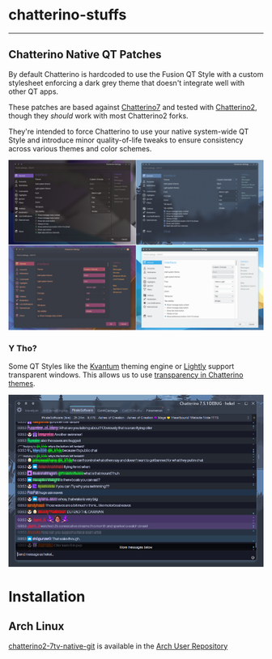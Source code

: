 # chatterino-stuffs
-------------------
## Chatterino Native QT Patches
By default Chatterino is hardcoded to use the Fusion QT Style with a custom stylesheet enforcing a dark grey theme that doesn't integrate well with other QT apps.

These patches are based against [Chatterino7](https://github.com/SevenTV/chatterino7) and tested with [Chatterino2](https://github.com/Chatterino/chatterino2), though they *should* work with most Chatterino2 forks.

They're intended to force Chatterino to use your native system-wide QT Style and introduce minor quality-of-life tweaks to ensure consistency across various themes and color schemes.

![settings](native-qt/previews/settings-4.webp)

### Y Tho?
Some QT Styles like the [Kvantum](https://github.com/tsujan/Kvantum) theming engine or [Lightly](https://github.com/Luwx/Lightly) support transparent windows. This allows us to use [transparency in Chatterino themes](/Themes).

![settings](Themes/previews/nord-dark.webp)

# Installation
## Arch Linux
[chatterino2-7tv-native-git](https://aur.archlinux.org/packages/chatterino2-7tv-native-git) is available in the [Arch User Repository](https://aur.archlinux.org/)